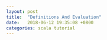 ```yaml
---
layout: post
title:  "Definitions And Evaluation"
date:   2018-06-12 19:35:08 +0800
categories: scala tutorial
---
```


